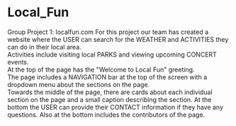 # Local_Fun
Group Project 1: localfun.com
For this project our team has created a website where the USER can search for the WEATHER and ACTIVITIES they can do in their local area. <br>
Activities include visiting local PARKS and viewing upcoming CONCERT events. <br>
At the top of the page has the "Welcome to Local Fun" greeting. <br>
The page includes a NAVIGATION bar at the top of the screen with a dropdown menu about the sections on the page. <br>
Towards the middle of the page, there are cards about each individual section on the page and a small caption describing the section.
At the bottom the USER can provide their CONTACT information if they have any questions.
Also at the bottom includes the contributors of the page.
